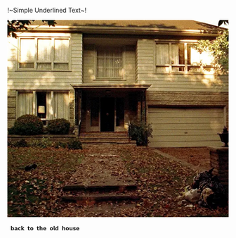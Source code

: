 !~Simple Underlined Text~!




![★](https://github.com/STERNEN-KIND/STERNEN-KIND/blob/aaa6b0253fe2c5636cf86d400d39495b2c6b19d0/tumblr_d9f808df8a4b3f5c4ed211044d095cc9_b24bf711_540.gif.webp)



     𝗯𝗮𝗰𝗸 𝘁𝗼 𝘁𝗵𝗲 𝗼𝗹𝗱 𝗵𝗼𝘂𝘀𝗲


